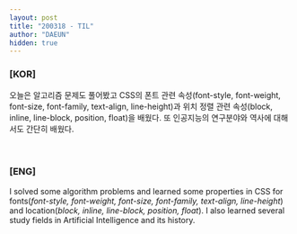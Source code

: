 ```yaml
---
layout: post
title: "200318 - TIL"
author: "DAEUN"
hidden: true
---
```


### [KOR]
오늘은 알고리즘 문제도 풀어봤고 CSS의 폰트 관련 속성(font-style, font-weight, font-size, font-family, text-align, line-height)과 위치 정렬 관련 속성(block, inline, line-block, position, float)을 배웠다. 또 인공지능의 연구분야와 역사에 대해서도 간단히 배웠다.
<br><br><br>
### [ENG]
I solved some algorithm problems and learned some properties in CSS for fonts(_font-style, font-weight, font-size, font-family, text-align, line-height_) and location(_block, inline, line-block, position, float_). I also learned several study fields in Artificial Intelligence and its history.